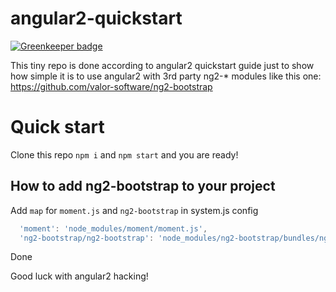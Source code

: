 # angular2-quickstart

[![Greenkeeper badge](https://badges.greenkeeper.io/valor-software/angular2-quickstart.svg)](https://greenkeeper.io/)

This tiny repo is done according to angular2 quickstart guide
just to show how simple it is to use angular2 with 3rd party ng2-* modules
like this one: https://github.com/valor-software/ng2-bootstrap

# Quick start

Clone this repo
`npm i` and `npm start` and you are ready!

## How to add ng2-bootstrap to your project
Add `map` for `moment.js` and `ng2-bootstrap` in system.js config
  ```js
    'moment': 'node_modules/moment/moment.js',
    'ng2-bootstrap/ng2-bootstrap': 'node_modules/ng2-bootstrap/bundles/ng2-bootstrap.umd.js',
  ```
Done

Good luck with angular2 hacking!
